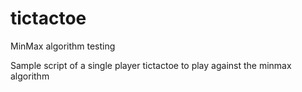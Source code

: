 # tictactoe
MinMax algorithm testing

Sample script of a single player tictactoe to play against the minmax algorithm
